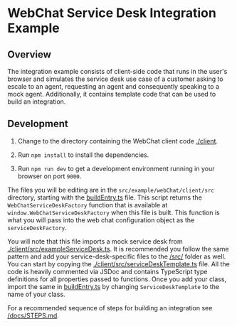# WebChat Service Desk Integration Example

## Overview

The integration example consists of client-side code that runs in the user's browser and simulates the service desk use case of a customer asking to escale to an agent, requesting an agent and consequently speaking to a mock agent. Additionally, it contains template code that can be used to build an integration.

## Development

1. Change to the directory containing the WebChat client code [./client](./client).

1. Run `npm install` to install the dependencies.

1. Run `npm run dev` to get a development environment running in your browser on port `9000`.

The files you will be editing are in the `src/example/webChat/client/src` directory, starting with the [buildEntry.ts](./client/src/buildEntry.ts) file. This script returns the `WebChatServiceDeskFactory` function that is available at `window.WebChatServiceDeskFactory` when this file is built. This function is what you will pass into the web chat configuration object as the `serviceDeskFactory`.

You will note that this file imports a mock service desk from [./client/src/exampleServiceDesk.ts](./client/src/exampleServiceDesk.ts). It is recommended you follow the same pattern and add your service-desk-specific files to the [/src/](/src/) folder as well. You can start by copying the [./client/src/serviceDeskTemplate.ts](../client/src/serviceDeskTemplate.ts) file. All the code is heavily commented via JSDoc and contains TypeScript type definitions for all properties passed to functions. Once you add your class, import the same in [buildEntry.ts](./client/src/buildEntry.ts) by changing `ServiceDeskTemplate` to the name of your class.

For a recommended sequence of steps for building an integration see [/docs/STEPS.md](/docs/STEPS.md).

